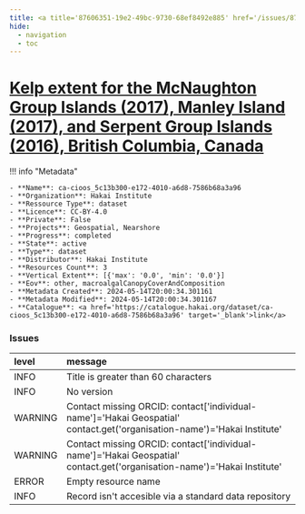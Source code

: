```yaml
---
title: <a title='87606351-19e2-49bc-9730-68ef8492e885' href='/issues/87606351-19e2-49bc-9730-68ef8492e885/' target='_blank'>Kelp extent for the McNaughton Group Islands (2017), Manley Island (2017), and Serpent Group Islands (2016), British Columbia, Canada</a>
hide:
  - navigation
  - toc
---
```


# <a title='87606351-19e2-49bc-9730-68ef8492e885' href='/issues/87606351-19e2-49bc-9730-68ef8492e885/' target='_blank'>Kelp extent for the McNaughton Group Islands (2017), Manley Island (2017), and Serpent Group Islands (2016), British Columbia, Canada</a>

<div id='map'></div>

!!! info "Metadata"
    
    - **Name**: ca-cioos_5c13b300-e172-4010-a6d8-7586b68a3a96 
    - **Organization**: Hakai Institute 
    - **Ressource Type**: dataset 
    - **Licence**: CC-BY-4.0 
    - **Private**: False 
    - **Projects**: Geospatial, Nearshore 
    - **Progress**: completed 
    - **State**: active 
    - **Type**: dataset 
    - **Distributor**: Hakai Institute 
    - **Resources Count**: 3 
    - **Vertical Extent**: [{'max': '0.0', 'min': '0.0'}] 
    - **Eov**: other, macroalgalCanopyCoverAndComposition 
    - **Metadata Created**: 2024-05-14T20:00:34.301161 
    - **Metadata Modified**: 2024-05-14T20:00:34.301167 
    - **Catalogue**: <a href='https://catalogue.hakai.org/dataset/ca-cioos_5c13b300-e172-4010-a6d8-7586b68a3a96' target='_blank'>link</a> 

### Issues

| level   | message                                                                                                                 |
|:--------|:------------------------------------------------------------------------------------------------------------------------|
| INFO    | Title is greater than 60 characters                                                                                     |
| INFO    | No version                                                                                                              |
| WARNING | Contact missing ORCID: contact['individual-name']='Hakai Geospatial' contact.get('organisation-name')='Hakai Institute' |
| WARNING | Contact missing ORCID: contact['individual-name']='Hakai Geospatial' contact.get('organisation-name')='Hakai Institute' |
| ERROR   | Empty resource name                                                                                                     |
| INFO    | Record isn't accesible via a standard data repository                                                                   |

<script>
   document.addEventListener("DOMContentLoaded", function() {
    var map = L.map('map').setView([51.505, -125.09], 5);
    L.tileLayer('https://tile.openstreetmap.org/{z}/{x}/{y}.png', {
        maxZoom: 19,
        attribution: '&copy; <a href="http://www.openstreetmap.org/copyright">OpenStreetMap</a>'
    }).addTo(map);
    var geojsonFeature = {
        "type": "Feature",
        "properties": {
            "name" : "<a title='87606351-19e2-49bc-9730-68ef8492e885' href='/issues/87606351-19e2-49bc-9730-68ef8492e885/' target='_blank'>Kelp extent for the McNaughton Group Islands (2017), Manley Island (2017), and Serpent Group Islands (2016), British Columbia, Canada</a>"
        },
        "geometry": {'type': 'Polygon', 'coordinates': [[[-128.30122253, 51.7689035], [-128.05512885, 51.7689035], [-128.05512885, 51.98187882], [-128.30122253, 51.98187882], [-128.30122253, 51.7689035]]]}
    }
    L.geoJSON(geojsonFeature).addTo(map);
   })
</script>